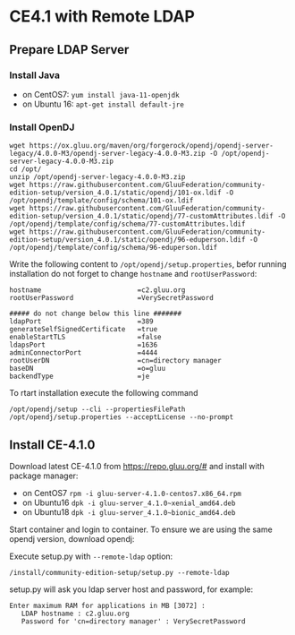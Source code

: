 # CE4.1 with Remote LDAP

## Prepare LDAP Server
### Install Java

 - on CentOS7:
  `yum install java-11-openjdk`
 - on Ubuntu 16:
  `apt-get install default-jre`

### Install OpenDJ
```
wget https://ox.gluu.org/maven/org/forgerock/opendj/opendj-server-legacy/4.0.0-M3/opendj-server-legacy-4.0.0-M3.zip -O /opt/opendj-server-legacy-4.0.0-M3.zip
cd /opt/
unzip /opt/opendj-server-legacy-4.0.0-M3.zip
wget https://raw.githubusercontent.com/GluuFederation/community-edition-setup/version_4.0.1/static/opendj/101-ox.ldif -O /opt/opendj/template/config/schema/101-ox.ldif
wget https://raw.githubusercontent.com/GluuFederation/community-edition-setup/version_4.0.1/static/opendj/77-customAttributes.ldif -O /opt/opendj/template/config/schema/77-customAttributes.ldif
wget https://raw.githubusercontent.com/GluuFederation/community-edition-setup/version_4.0.1/static/opendj/96-eduperson.ldif -O /opt/opendj/template/config/schema/96-eduperson.ldif
```

Write the following content to `/opt/opendj/setup.properties`, befor running installation do not forget to change `hostname` and `rootUserPassword`:


```
hostname                        =c2.gluu.org
rootUserPassword                =VerySecretPassword

##### do not change below this line #######
ldapPort                        =389
generateSelfSignedCertificate   =true
enableStartTLS                  =false
ldapsPort                       =1636
adminConnectorPort              =4444
rootUserDN                      =cn=directory manager
baseDN                          =o=gluu
backendType                     =je
```

To rtart installation execute the following command

`/opt/opendj/setup --cli --propertiesFilePath /opt/opendj/setup.properties --acceptLicense --no-prompt`

## Install CE-4.1.0
Download latest CE-4.1.0 from https://repo.gluu.org/# and install with package manager:

- on CentOS7
  `rpm -i gluu-server-4.1.0-centos7.x86_64.rpm`
- on Ubuntu16
  `dpk -i gluu-server_4.1.0~xenial_amd64.deb`
- on Ubuntu18
  `dpk -i gluu-server_4.1.0~bionic_amd64.deb`
 
 Start container and login to container. To ensure we are using the same opendj version, download opendj:
  
 Execute setup.py with `--remote-ldap` option:
 
 `/install/community-edition-setup/setup.py --remote-ldap`
 
 
 setup.py will ask you ldap server host and password, for example:
 
 ```
 Enter maximum RAM for applications in MB [3072] : 
    LDAP hostname : c2.gluu.org
    Password for 'cn=directory manager' : VerySecretPassword
```
 
